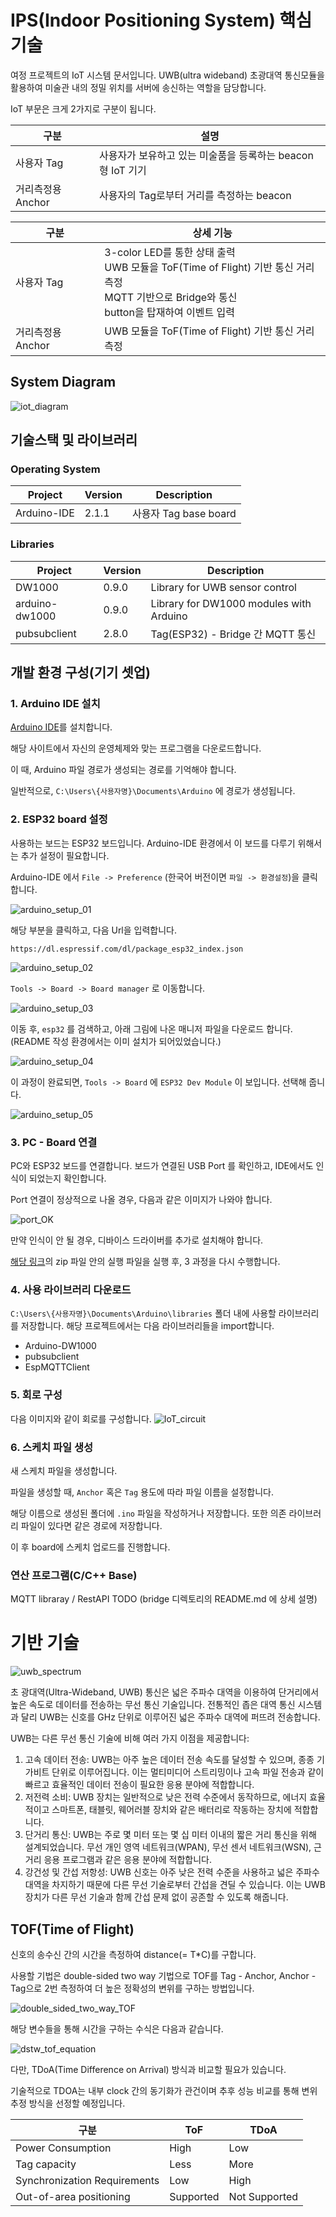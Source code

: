 # IPS(Indoor Positioning System) 핵심 기술

여정 프로젝트의 IoT 시스템 문서입니다. UWB(ultra wideband) 초광대역 통신모듈을 활용하여 미술관 내의 정밀 위치를 서버에 송신하는 역할을 담당합니다.

IoT 부문은 크게 2가지로 구분이 됩니다.

| 구분 | 설명 |
| --- | --- |
| 사용자 Tag | 사용자가 보유하고 있는 미술품을 등록하는 beacon 형 IoT 기기 |
| 거리측정용 Anchor | 사용자의 Tag로부터 거리를 측정하는 beacon |


| 구분 | 상세 기능 |
| --- | --- |
| 사용자 Tag |3-color LED를 통한 상태 출력<br>UWB 모듈을 ToF(Time of Flight) 기반 통신 거리 측정<br>MQTT 기반으로 Bridge와 통신<br>button을 탑재하여 이벤트 입력 |
| 거리측정용 Anchor | UWB 모듈을 ToF(Time of Flight) 기반 통신 거리 측정 |

## System Diagram

![iot_diagram](./docs/iot_diagram.png)

## 기술스택 및 라이브러리

### Operating System

| Project | Version | Description |
| --- | --- | --- |
| Arduino-IDE | 2.1.1 | 사용자 Tag base board |

### Libraries

| Project | Version | Description |
| --- | --- | --- |
| DW1000 | 0.9.0 | Library for UWB sensor control |
| arduino-dw1000 | 0.9.0 | Library for DW1000 modules with Arduino|
| pubsubclient | 2.8.0 | Tag(ESP32) - Bridge 간 MQTT 통신 |

## 개발 환경 구성(기기 셋업)

### 1. Arduino IDE 설치
[Arduino IDE](https://www.arduino.cc/en/software)를 설치합니다.

해당 사이트에서 자신의 운영체제와 맞는 프로그램을 다운로드합니다.

이 때, Arduino 파일 경로가 생성되는 경로를 기억해야 합니다.

일반적으로, `C:\Users\{사용자명}\Documents\Arduino` 에 경로가 생성됩니다.
### 2. ESP32 board 설정
사용하는 보드는 ESP32 보드입니다. Arduino-IDE 환경에서 이 보드를 다루기 위해서는 추가 설정이 필요합니다.

Arduino-IDE 에서 `File -> Preference` (한국어 버전이면 `파일 -> 환경설정`)을 클릭합니다.

![arduino_setup_01](./docs/arduino_setup_01.PNG)

해당 부분을 클릭하고, 다음 Url을 입력합니다.

`https://dl.espressif.com/dl/package_esp32_index.json`

![arduino_setup_02](./docs/arduino_setup_02.PNG)

`Tools -> Board -> Board manager` 로 이동합니다.

![arduino_setup_03](./docs/arduino_setup_03.PNG)

이동 후, `esp32` 를 검색하고, 아래 그림에 나온 매니저 파일을 다운로드 합니다.<br>
(README 작성 환경에서는 이미 설치가 되어있었습니다.)

![arduino_setup_04](./docs/arduino_setup_04.PNG)

이 과정이 완료되면, `Tools -> Board` 에 `ESP32 Dev Module` 이 보입니다. 선택해 줍니다.

![arduino_setup_05](./docs/arduino_setup_05.PNG)

### 3. PC - Board 연결
PC와 ESP32 보드를 연결합니다. 보드가 연결된 USB Port 를 확인하고, IDE에서도 인식이 되었는지 확인합니다.

Port 연결이 정상적으로 나올 경우, 다음과 같은 이미지가 나와야 합니다.

![port_OK](./docs/arduino_setup_06.PNG)

만약 인식이 안 될 경우, 디바이스 드라이버를 추가로 설치해야 합니다.

[해당 링크](https://www.silabs.com/documents/public/software/CP210x_Windows_Drivers.zip)의 zip 파일 안의 실행 파일을 실행 후, 3 과정을 다시 수행합니다.

### 4. 사용 라이브러리 다운로드
`C:\Users\{사용자명}\Documents\Arduino\libraries` 폴더 내에 사용할 라이브러리를 저장합니다.
해당 프로젝트에서는 다음 라이브러리들을 import합니다.
- Arduino-DW1000
- pubsubclient
- EspMQTTClient
### 5. 회로 구성
다음 이미지와 같이 회로를 구성합니다.
![IoT_circuit](docs/esp32_UWB_circuit.jpg)
### 6. 스케치 파일 생성
새 스케치 파일을 생성합니다.

파일을 생성할 때, `Anchor` 혹은 `Tag` 용도에 따라 파일 이름을 설정합니다.

해당 이름으로 생성된 폴더에 `.ino` 파일을 작성하거나 저장합니다. 또한 의존 라이브러리 파일이 있다면 같은 경로에 저장합니다.

이 후 board에 스케치 업로드를 진행합니다.

### 연산 프로그램(C/C++ Base)
MQTT libraray / RestAPI TODO
(bridge 디렉토리의 README.md 에 상세 설명)

# 기반 기술

![uwb_spectrum](docs/uwb_spectrum.png)

초 광대역(Ultra-Wideband, UWB) 통신은 넓은 주파수 대역을 이용하여 단거리에서 높은 속도로 데이터를 전송하는 무선 통신 기술입니다. 전통적인 좁은 대역 통신 시스템과 달리 UWB는 신호를 GHz 단위로 이루어진 넓은 주파수 대역에 퍼뜨려 전송합니다.

UWB는 다른 무선 통신 기술에 비해 여러 가지 이점을 제공합니다:

1. 고속 데이터 전송: UWB는 아주 높은 데이터 전송 속도를 달성할 수 있으며, 종종 기가비트 단위로 이루어집니다. 이는 멀티미디어 스트리밍이나 고속 파일 전송과 같이 빠르고 효율적인 데이터 전송이 필요한 응용 분야에 적합합니다.
2. 저전력 소비: UWB 장치는 일반적으로 낮은 전력 수준에서 동작하므로, 에너지 효율적이고 스마트폰, 태블릿, 웨어러블 장치와 같은 배터리로 작동하는 장치에 적합합니다.
3. 단거리 통신: UWB는 주로 몇 미터 또는 몇 십 미터 이내의 짧은 거리 통신을 위해 설계되었습니다. 무선 개인 영역 네트워크(WPAN), 무선 센서 네트워크(WSN), 근거리 응용 프로그램과 같은 응용 분야에 적합합니다.
4. 강건성 및 간섭 저항성: UWB 신호는 아주 낮은 전력 수준을 사용하고 넓은 주파수 대역을 차지하기 때문에 다른 무선 기술로부터 간섭을 견딜 수 있습니다. 이는 UWB 장치가 다른 무선 기술과 함께 간섭 문제 없이 공존할 수 있도록 해줍니다.

## TOF(Time of Flight)

신호의 송수신 간의 시간을 측정하여 distance(= T*C)를 구합니다. 

사용할 기법은 double-sided two way 기법으로 TOF를 Tag - Anchor, Anchor - Tag으로 2번 측정하여 더 높은 정확성의 변위를 구하는 방법입니다.

![double_sided_two_way_TOF](docs/double_sided_two_way_TOF.png)

해당 변수들을 통해 시간을 구하는 수식은 다음과 같습니다.

![dstw_tof_equation](docs/dstw_tof_equation.png)

다만, TDoA(Time Difference on Arrival) 방식과 비교할 필요가 있습니다.

기술적으로 TDOA는 내부 clock 간의 동기화가 관건이며 추후 성능 비교를 통해 변위 추정 방식을 선정할 예정입니다.

| 구분 | ToF | TDoA |
| --- | --- | --- |
| Power Consumption | High | Low |
| Tag capacity | Less | More |
| Synchronization Requirements | Low | High |
| Out-of-area positioning | Supported | Not Supported |